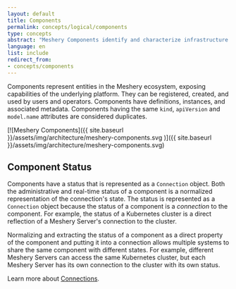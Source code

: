 ```yaml
---
layout: default
title: Components
permalink: concepts/logical/components
type: concepts
abstract: "Meshery Components identify and characterize infrastructure under management."
language: en
list: include
redirect_from:
- concepts/components
---
```


Components represent entities in the Meshery ecosystem, exposing capabilities of the underlying platform. They can be registered, created, and used by users and operators. Components have definitions, instances, and associated metadata. Components having the same `kind`, `apiVersion` and `model.name` attributes are considered duplicates.

[![Meshery Components]({{ site.baseurl }}/assets/img/architecture/meshery-components.svg
)]({{ site.baseurl }}/assets/img/architecture/meshery-components.svg)

## Component Status

Components have a status that is represented as a `Connection` object. Both the administrative and real-time status of a component is a normalized representation of the connection's state. The status is represented as a `Connection` object because the status of a component is a *connection* to the component. For example, the status of a Kubernetes cluster is a direct reflection of a Meshery Server's connection to the cluster.

Normalizing and extracting the status of a component as a direct property of the component and putting it into a connection allows multiple systems to share the same component with different states. For example, different Meshery Servers can access the same Kubernetes cluster, but each Meshery Server has its own connection to the cluster with its own status.

Learn more about [Connections](/concepts/logical/connections).
